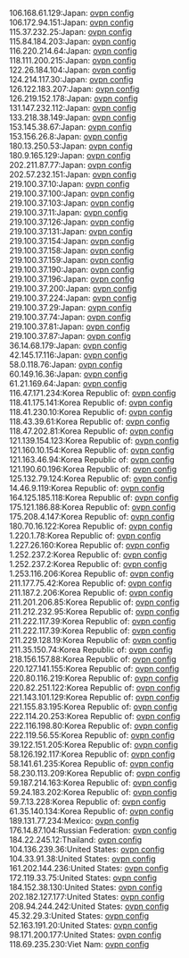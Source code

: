 106.168.61.129:Japan: [ovpn config](vpn/106_168_61_129.ovpn)  
106.172.94.151:Japan: [ovpn config](vpn/106_172_94_151.ovpn)  
115.37.232.25:Japan: [ovpn config](vpn/115_37_232_25.ovpn)  
115.84.184.203:Japan: [ovpn config](vpn/115_84_184_203.ovpn)  
116.220.214.64:Japan: [ovpn config](vpn/116_220_214_64.ovpn)  
118.111.200.215:Japan: [ovpn config](vpn/118_111_200_215.ovpn)  
122.26.184.104:Japan: [ovpn config](vpn/122_26_184_104.ovpn)  
124.214.117.30:Japan: [ovpn config](vpn/124_214_117_30.ovpn)  
126.122.183.207:Japan: [ovpn config](vpn/126_122_183_207.ovpn)  
126.219.152.178:Japan: [ovpn config](vpn/126_219_152_178.ovpn)  
131.147.232.112:Japan: [ovpn config](vpn/131_147_232_112.ovpn)  
133.218.38.149:Japan: [ovpn config](vpn/133_218_38_149.ovpn)  
153.145.38.67:Japan: [ovpn config](vpn/153_145_38_67.ovpn)  
153.156.26.8:Japan: [ovpn config](vpn/153_156_26_8.ovpn)  
180.13.250.53:Japan: [ovpn config](vpn/180_13_250_53.ovpn)  
180.9.165.129:Japan: [ovpn config](vpn/180_9_165_129.ovpn)  
202.211.87.77:Japan: [ovpn config](vpn/202_211_87_77.ovpn)  
202.57.232.151:Japan: [ovpn config](vpn/202_57_232_151.ovpn)  
219.100.37.10:Japan: [ovpn config](vpn/219_100_37_10.ovpn)  
219.100.37.100:Japan: [ovpn config](vpn/219_100_37_100.ovpn)  
219.100.37.103:Japan: [ovpn config](vpn/219_100_37_103.ovpn)  
219.100.37.11:Japan: [ovpn config](vpn/219_100_37_11.ovpn)  
219.100.37.126:Japan: [ovpn config](vpn/219_100_37_126.ovpn)  
219.100.37.131:Japan: [ovpn config](vpn/219_100_37_131.ovpn)  
219.100.37.154:Japan: [ovpn config](vpn/219_100_37_154.ovpn)  
219.100.37.158:Japan: [ovpn config](vpn/219_100_37_158.ovpn)  
219.100.37.159:Japan: [ovpn config](vpn/219_100_37_159.ovpn)  
219.100.37.190:Japan: [ovpn config](vpn/219_100_37_190.ovpn)  
219.100.37.196:Japan: [ovpn config](vpn/219_100_37_196.ovpn)  
219.100.37.200:Japan: [ovpn config](vpn/219_100_37_200.ovpn)  
219.100.37.224:Japan: [ovpn config](vpn/219_100_37_224.ovpn)  
219.100.37.29:Japan: [ovpn config](vpn/219_100_37_29.ovpn)  
219.100.37.74:Japan: [ovpn config](vpn/219_100_37_74.ovpn)  
219.100.37.81:Japan: [ovpn config](vpn/219_100_37_81.ovpn)  
219.100.37.87:Japan: [ovpn config](vpn/219_100_37_87.ovpn)  
36.14.68.179:Japan: [ovpn config](vpn/36_14_68_179.ovpn)  
42.145.17.116:Japan: [ovpn config](vpn/42_145_17_116.ovpn)  
58.0.118.76:Japan: [ovpn config](vpn/58_0_118_76.ovpn)  
60.149.16.36:Japan: [ovpn config](vpn/60_149_16_36.ovpn)  
61.21.169.64:Japan: [ovpn config](vpn/61_21_169_64.ovpn)  
116.47.171.234:Korea Republic of: [ovpn config](vpn/116_47_171_234.ovpn)  
118.41.175.141:Korea Republic of: [ovpn config](vpn/118_41_175_141.ovpn)  
118.41.230.10:Korea Republic of: [ovpn config](vpn/118_41_230_10.ovpn)  
118.43.39.61:Korea Republic of: [ovpn config](vpn/118_43_39_61.ovpn)  
118.47.202.81:Korea Republic of: [ovpn config](vpn/118_47_202_81.ovpn)  
121.139.154.123:Korea Republic of: [ovpn config](vpn/121_139_154_123.ovpn)  
121.160.10.154:Korea Republic of: [ovpn config](vpn/121_160_10_154.ovpn)  
121.163.46.94:Korea Republic of: [ovpn config](vpn/121_163_46_94.ovpn)  
121.190.60.196:Korea Republic of: [ovpn config](vpn/121_190_60_196.ovpn)  
125.132.79.124:Korea Republic of: [ovpn config](vpn/125_132_79_124.ovpn)  
14.46.9.119:Korea Republic of: [ovpn config](vpn/14_46_9_119.ovpn)  
164.125.185.118:Korea Republic of: [ovpn config](vpn/164_125_185_118.ovpn)  
175.121.186.88:Korea Republic of: [ovpn config](vpn/175_121_186_88.ovpn)  
175.208.4.147:Korea Republic of: [ovpn config](vpn/175_208_4_147.ovpn)  
180.70.16.122:Korea Republic of: [ovpn config](vpn/180_70_16_122.ovpn)  
1.220.1.78:Korea Republic of: [ovpn config](vpn/1_220_1_78.ovpn)  
1.227.26.160:Korea Republic of: [ovpn config](vpn/1_227_26_160.ovpn)  
1.252.237.2:Korea Republic of: [ovpn config](vpn/1_252_237_2.ovpn)  
1.252.237.2:Korea Republic of: [ovpn config](vpn/1_252_237_2.ovpn)  
1.253.116.206:Korea Republic of: [ovpn config](vpn/1_253_116_206.ovpn)  
211.177.75.42:Korea Republic of: [ovpn config](vpn/211_177_75_42.ovpn)  
211.187.2.206:Korea Republic of: [ovpn config](vpn/211_187_2_206.ovpn)  
211.201.206.85:Korea Republic of: [ovpn config](vpn/211_201_206_85.ovpn)  
211.212.232.95:Korea Republic of: [ovpn config](vpn/211_212_232_95.ovpn)  
211.222.117.39:Korea Republic of: [ovpn config](vpn/211_222_117_39.ovpn)  
211.222.117.39:Korea Republic of: [ovpn config](vpn/211_222_117_39.ovpn)  
211.229.128.19:Korea Republic of: [ovpn config](vpn/211_229_128_19.ovpn)  
211.35.150.74:Korea Republic of: [ovpn config](vpn/211_35_150_74.ovpn)  
218.156.157.88:Korea Republic of: [ovpn config](vpn/218_156_157_88.ovpn)  
220.127.141.155:Korea Republic of: [ovpn config](vpn/220_127_141_155.ovpn)  
220.80.116.219:Korea Republic of: [ovpn config](vpn/220_80_116_219.ovpn)  
220.82.251.122:Korea Republic of: [ovpn config](vpn/220_82_251_122.ovpn)  
221.143.101.129:Korea Republic of: [ovpn config](vpn/221_143_101_129.ovpn)  
221.155.83.195:Korea Republic of: [ovpn config](vpn/221_155_83_195.ovpn)  
222.114.20.253:Korea Republic of: [ovpn config](vpn/222_114_20_253.ovpn)  
222.116.198.80:Korea Republic of: [ovpn config](vpn/222_116_198_80.ovpn)  
222.119.56.55:Korea Republic of: [ovpn config](vpn/222_119_56_55.ovpn)  
39.122.151.205:Korea Republic of: [ovpn config](vpn/39_122_151_205.ovpn)  
58.126.192.117:Korea Republic of: [ovpn config](vpn/58_126_192_117.ovpn)  
58.141.61.235:Korea Republic of: [ovpn config](vpn/58_141_61_235.ovpn)  
58.230.113.209:Korea Republic of: [ovpn config](vpn/58_230_113_209.ovpn)  
59.187.214.163:Korea Republic of: [ovpn config](vpn/59_187_214_163.ovpn)  
59.24.183.202:Korea Republic of: [ovpn config](vpn/59_24_183_202.ovpn)  
59.7.13.228:Korea Republic of: [ovpn config](vpn/59_7_13_228.ovpn)  
61.35.140.134:Korea Republic of: [ovpn config](vpn/61_35_140_134.ovpn)  
189.131.77.234:Mexico: [ovpn config](vpn/189_131_77_234.ovpn)  
176.14.87.104:Russian Federation: [ovpn config](vpn/176_14_87_104.ovpn)  
184.22.245.12:Thailand: [ovpn config](vpn/184_22_245_12.ovpn)  
104.136.239.36:United States: [ovpn config](vpn/104_136_239_36.ovpn)  
104.33.91.38:United States: [ovpn config](vpn/104_33_91_38.ovpn)  
161.202.144.236:United States: [ovpn config](vpn/161_202_144_236.ovpn)  
172.119.33.75:United States: [ovpn config](vpn/172_119_33_75.ovpn)  
184.152.38.130:United States: [ovpn config](vpn/184_152_38_130.ovpn)  
202.182.127.177:United States: [ovpn config](vpn/202_182_127_177.ovpn)  
208.94.244.242:United States: [ovpn config](vpn/208_94_244_242.ovpn)  
45.32.29.3:United States: [ovpn config](vpn/45_32_29_3.ovpn)  
52.163.191.20:United States: [ovpn config](vpn/52_163_191_20.ovpn)  
98.171.200.177:United States: [ovpn config](vpn/98_171_200_177.ovpn)  
118.69.235.230:Viet Nam: [ovpn config](vpn/118_69_235_230.ovpn)  
